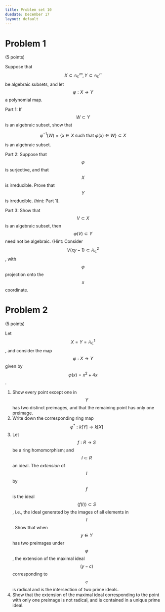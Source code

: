 ```yaml
---
title: Problem set 10
duedate: December 17
layout: default
---
```


Problem 1
====
(5 points)

Suppose that $$X\subset \mathbb{A}_\mathbb{C}^m, Y\subset\mathbb{A}_{\mathbb{C}}^n$$ be algebraic subsets, and let $$\varphi:X\to Y$$ a polynomial map.

Part 1: If $$W\subset Y$$ is an algebraic subset, show that 

$$\varphi^{-1}(W)=\{x\in X \text{ such that } \varphi(x)\in W\}\subset X$$ 

is an algebraic subset.

Part 2: Suppose that $$\varphi$$ is surjective, and that $$X$$ is irreducible.  Prove that $$Y$$ is irreducible.  (hint: Part 1).

Part 3: Show that $$V\subset X$$ is an algebraic subset, then $$\varphi(V)\subset Y$$ need not be algebraic.  (Hint: Consider $$V(xy-1)\subset \mathbb{A}^2_{\mathbb{C}}$$, with $$\varphi$$ projection onto the $$x$$ coordinate.


Problem 2
===
(5 points)

Let $$X=Y=\mathbb{A}^1_{\mathbb{C}}$$, and consider the map $$\varphi:X\to Y$$ given by $$\varphi(x)=x^2+4x$$.

1. Show every point except one in $$Y$$ has two distinct preimages, and that the remaining point has only one preimage.
2. Write down the corresponding ring map $$\varphi^*:k[Y]\to k[X]$$ 
3. Let $$f:R\to S$$ be a ring homomorphism; and $$I\subset R$$ an ideal.  The *extension* of $$I$$ by $$f$$ is the ideal $$\langle f(I)\rangle \subset S$$, i.e., the ideal generated by the images of all elements in $$I$$.  Show that when $$y\in Y$$ has two preimages under $$\varphi$$, the extension of the maximal ideal $$(y-c)$$ corresponding to $$c$$ is radical and is the intersection of two prime ideals.  
4. Show that the extension of the maximal ideal corresponding to the point with only one preimage is not radical, and is contained in a unique prime ideal.





